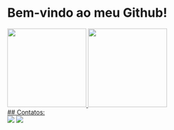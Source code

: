# Bem-vindo ao meu Github!
<div>
<a href="https://github.com/IvanDomingos">
<img loading="lazy" height="180em" src="https://github-readme-stats.vercel.app/api/top-langs/?username=IvanDomingos&layout=compact&langs_count=7&theme=dracula"/>
<img loading="lazy" height="180em" src="https://github-readme-stats.vercel.app/api?username=seu-usuário-aqui&show_icons=true&theme=dracula&include_all_commits=true&count_private=true"/>
</div>
## Contatos:
<div>
<a href="https://instagram.com/iv.domingos" target="_blank"><img loading="lazy" src="https://img.shields.io/badge/-Instagram-%23E4405F?style=for-the-badge&logo=instagram&logoColor=white" target="_blank"></a>
<a href = "ivandomi303@gmail.com"><img loading="lazy" src="https://img.shields.io/badge/Gmail-D14836?style=for-the-badge&logo=gmail&logoColor=white" target="_blank"></a>
